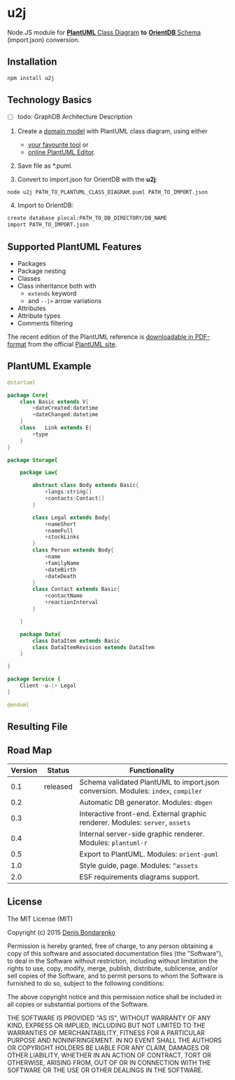 # u2j

Node.JS module for [**PlantUML** Class Diagram](http://plantuml.sourceforge.net/classes.html) **to** [**OrientDB** Schema](http://orientdb.com/docs/last/Schema.html) (import.json) conversion.

## Installation

```sh
npm install u2j
```

## Technology Basics

- [ ] todo: GraphDB Architecture Description 

1) Create a [domain model](http://www.uml-diagrams.org/class-diagrams-overview.html#domain-model-diagram) with PlantUML class diagram, using either  
	* [your favourite tool](http://plantuml.sourceforge.net/running.html) or
	* [online PlantUML Editor](http://itms.pro/).

2) Save file as *.puml.

3) Convert to import.json for OrientDB with the **u2j**:

```sh
node u2j PATH_TO_PLANTUML_CLASS_DIAGRAM.puml PATH_TO_IMPORT.json
```

4) Import to OrientDB:

```sh
create database plocal:PATH_TO_DB_DIRECTORY/DB_NAME
import PATH_TO_IMPORT.json
```

## Supported PlantUML Features

* Packages
* Package nesting
* Classes
* Class inheritance both with
	* ```extends``` keyword
	* and ```--|>``` arrow variations
* Attributes
* Attribute types
* Comments filtering

The recent edition of the PlantUML reference is [downloadable in PDF-format](http://plantuml.sourceforge.net/PlantUML_Language_Reference_Guide.pdf) from the official [PlantUML site](http://plantuml.sourceforge.net).

## PlantUML Example

```java
@startuml

package Core{
	class Basic extends V{
		+dateCreated:datetime
		+dateChanged:datetime
	}
	class	Link extends E{
		+type
	}
}

package Storage{

	package Law{

		abstract class Body extends Basic{
			+langs:string[]
			+contacts:Contact[]
		}

		class Legal extends Body{
			+nameShort
			+nameFull
			+stockLinks
		}
		class Person extends Body{
			+name
			+familyName
			+dateBirth
			+dateDeath
		}
		class Contact extends Basic{
			+contactName
			+reactionInterval
		}

	}

	package Data{
		class DataItem extends Basic
		class DataItemRevision extends DataItem
	}

}

package Service {
	Client -u-|> Legal
}

@enduml
```

## Resulting File

## Road Map
|Version  |Status     |Functionality |
|---      |---        |---           |
|0.1      |released   |Schema validated PlantUML to import.json conversion. Modules: ```index```, ```compiler``` |
|0.2      |           |Automatic DB generator. Modules: ```dbgen``` |
|0.3      |           |Interactive front-end. External graphic renderer. Modules: ```server```, ```assets``` |
|0.4      |           |Internal server-side graphic renderer. Modules: ```plantuml-r``` |
|0.5      |           |Export to PlantUML. Modules: ```orient-puml``` |
|1.0      |           |Style guide, page. Modules: ```^assets```|
|2.0      |           |ESF requirements diagrams support.|

## License

The MIT License (MIT)

Copyright (c) 2015 [Denis Bondarenko](https://github.com/bondden)

Permission is hereby granted, free of charge, to any person obtaining a copy
of this software and associated documentation files (the "Software"), to deal
in the Software without restriction, including without limitation the rights
to use, copy, modify, merge, publish, distribute, sublicense, and/or sell
copies of the Software, and to permit persons to whom the Software is
furnished to do so, subject to the following conditions:

The above copyright notice and this permission notice shall be included in all
copies or substantial portions of the Software.

THE SOFTWARE IS PROVIDED "AS IS", WITHOUT WARRANTY OF ANY KIND, EXPRESS OR
IMPLIED, INCLUDING BUT NOT LIMITED TO THE WARRANTIES OF MERCHANTABILITY,
FITNESS FOR A PARTICULAR PURPOSE AND NONINFRINGEMENT. IN NO EVENT SHALL THE
AUTHORS OR COPYRIGHT HOLDERS BE LIABLE FOR ANY CLAIM, DAMAGES OR OTHER
LIABILITY, WHETHER IN AN ACTION OF CONTRACT, TORT OR OTHERWISE, ARISING FROM,
OUT OF OR IN CONNECTION WITH THE SOFTWARE OR THE USE OR OTHER DEALINGS IN THE
SOFTWARE.
